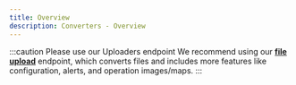 ```yaml
---
title: Overview
description: Converters - Overview
---
```



:::caution Please use our Uploaders endpoint
We recommend using our **[file upload](/docs/files_endpoints#upload-a-file)**
endpoint, which converts files and includes more features like configuration, alerts, and operation images/maps.
:::


